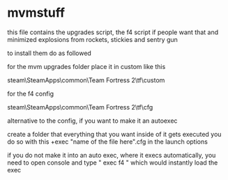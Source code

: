 # mvmstuff

this file contains the upgrades script, the f4 script if people want that and minimized explosions from rockets, stickies and sentry gun

to install them do as followed

for the mvm upgrades folder place it in custom like this

steam\SteamApps\common\Team Fortress 2\tf\custom

for the f4 config

steam\SteamApps\common\Team Fortress 2\tf\cfg

alternative to the config, if you want to make it an autoexec

create a folder that everything that you want inside of it gets executed you do so with this +exec "name of the file here".cfg in the launch options

if you do not make it into an auto exec, where it execs automatically, you need to open console and type " exec f4 " which would instantly load the exec
